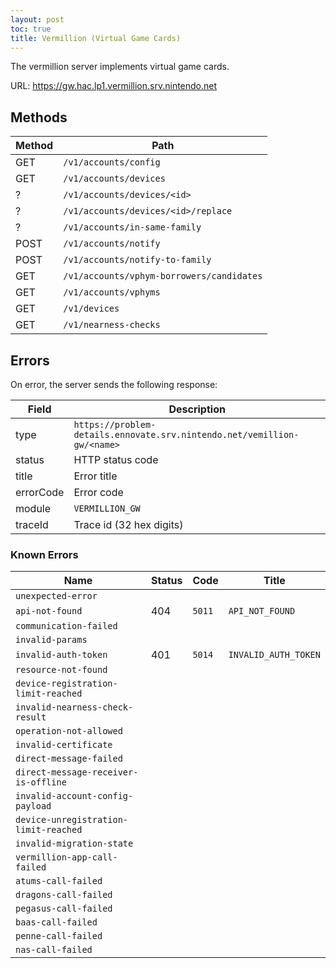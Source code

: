 ```yaml
---
layout: post
toc: true
title: Vermillion (Virtual Game Cards)
---
```


The vermillion server implements virtual game cards.

URL: https://gw.hac.lp1.vermillion.srv.nintendo.net

## Methods

| Method | Path                                      |
|--------|-------------------------------------------|
| GET    | `/v1/accounts/config`                     |
| GET    | `/v1/accounts/devices`                    |
| ?      | `/v1/accounts/devices/<id>`               |
| ?      | `/v1/accounts/devices/<id>/replace`       |
| ?      | `/v1/accounts/in-same-family`             |
| POST   | `/v1/accounts/notify`                     |
| POST   | `/v1/accounts/notify-to-family`           |
| GET    | `/v1/accounts/vphym-borrowers/candidates` |
| GET    | `/v1/accounts/vphyms`                     |
| GET    | `/v1/devices`                             |
| GET    | `/v1/nearness-checks`                     |

## Errors
On error, the server sends the following response:

| Field     | Description                                                             |
|-----------|-------------------------------------------------------------------------|
| type      | `https://problem-details.ennovate.srv.nintendo.net/vemillion-gw/<name>` |
| status    | HTTP status code                                                        |
| title     | Error title                                                             |
| errorCode | Error code                                                              |
| module    | `VERMILLION_GW`                                                         |
| traceId   | Trace id (32 hex digits)                                                |

### Known Errors

| Name                                  | Status | Code   | Title                |
|---------------------------------------|--------|--------|----------------------|
| `unexpected-error`                    |        |        |                      |
| `api-not-found`                       | 404    | `5011` | `API_NOT_FOUND`      |
| `communication-failed`                |        |        |                      |
| `invalid-params`                      |        |        |                      |
| `invalid-auth-token`                  | 401    | `5014` | `INVALID_AUTH_TOKEN` |
| `resource-not-found`                  |        |        |                      |
| `device-registration-limit-reached`   |        |        |                      |
| `invalid-nearness-check-result`       |        |        |                      |
| `operation-not-allowed`               |        |        |                      |
| `invalid-certificate`                 |        |        |                      |
| `direct-message-failed`               |        |        |                      |
| `direct-message-receiver-is-offline`  |        |        |                      |
| `invalid-account-config-payload`      |        |        |                      |
| `device-unregistration-limit-reached` |        |        |                      |
| `invalid-migration-state`             |        |        |                      |
| `vermillion-app-call-failed`          |        |        |                      |
| `atums-call-failed`                   |        |        |                      |
| `dragons-call-failed`                 |        |        |                      |
| `pegasus-call-failed`                 |        |        |                      |
| `baas-call-failed`                    |        |        |                      |
| `penne-call-failed`                   |        |        |                      |
| `nas-call-failed`                     |        |        |                      |
